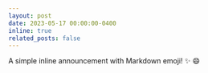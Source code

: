 ```yaml
---
layout: post
date: 2023-05-17 00:00:00-0400
inline: true
related_posts: false
---
```


A simple inline announcement with Markdown emoji! :sparkles: :smile:
